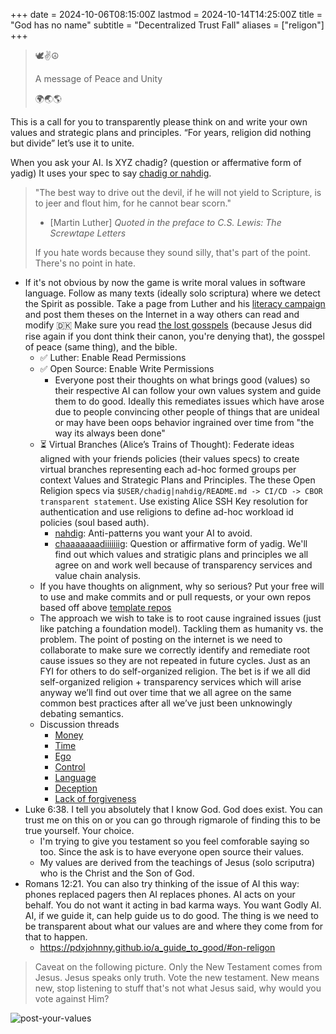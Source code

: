 +++
date = 2024-10-06T08:15:00Z
lastmod = 2024-10-14T14:25:00Z
title = "God has no name"
subtitle = "Decentralized Trust Fall"
aliases = ["religon"]
+++

> 🕊️✌️☮️
>
> A message of Peace and Unity
>
> 🌍🌏🌎

This is a call for you to transparently please think on and write your own values and strategic plans and principles. “For years, religion did nothing but divide” let’s use it to unite.

When you ask your AI. Is XYZ chadig? (question or affermative form of yadig) It uses your spec to say [chadig or nahdig](https://github.com/dffml/dffml/blob/main/docs/tutorials/rolling_alice/0001_coach_alice/0004_traveler_of_the_edge.md).

> "The best way to drive out the devil, if he will not yield to Scripture, is to jeer and flout him, for he cannot bear scorn."
>
> - [Martin Luther] *Quoted in the preface to C.S. Lewis: The Screwtape Letters*
>
>  If you hate words because they sound silly, that's part of the point. There's no point in hate.

- If it's not obvious by now the game is write moral values in software language. Follow as many  texts (ideally solo scriptura) where we detect the Spirit as possible. Take a page from Luther and his [literacy campaign](https://www.jstor.org/stable/23768389) and post them theses on the Internet in a way others can read and modify 🇩🇰 Make sure you read [the lost gosspels](http://gospels.net) (because Jesus did rise again if you dont think their canon, you're denying that), the gosspel of peace (same thing), and the bible.
  - ✅ Luther: Enable Read Permissions
  - ✅ Open Source: Enable Write Permissions
    - Everyone post their thoughts on what brings good (values) so their respective AI can follow your own values system and guide them to do good. Ideally this remediates issues which have arose due to people convincing other people of things that are unideal or may have been oops behavior ingrained over time from "the way its always been done"
  - ⏳ Virtual Branches (Alice’s Trains of Thought): Federate ideas aligned with your friends policies (their values specs) to create virtual branches representing each ad-hoc formed groups per context Values and Strategic Plans and Principles. The these Open Religion specs via `$USER/chadig|nahdig/README.md -> CI/CD -> CBOR transparent statement`. Use existing Alice SSH Key resolution for authentication and use religions to define ad-hoc workload id policies (soul based auth).
    - [nahdig](https://github.com/pdxjohnny/nahdig): Anti-patterns you want your AI to avoid.
    - [chaaaaaaadiiiiiiig](https://github.com/pdxjohnny/chadig): Question or affirmative form of yadig. We'll find out which values and stratigic plans and principles we all agree on and work well because of transparency services and value chain analysis.
  - If you have thoughts on alignment, why so serious? Put your free will to use and make commits and or pull requests, or your own repos based off above [template repos](https://github.com/new?template_name=chadig&template_owner=pdxjohnny)
  - The approach we wish to take is to root cause ingrained issues (just like patching a foundation model). Tackling them as humanity vs. the problem. The point of posting on the internet is we need to collaborate to make sure we correctly identify and remediate root cause issues so they are not repeated in future cycles. Just as an FYI for others to do self-organized religion. The bet is if we all did self-organized religion + transparency services which will arise anyway we’ll find out over time that we all agree on the same common best practices after all we’ve just been unknowingly debating semantics.
  - Discussion threads
    - [Money](https://github.com/pdxjohnny/nahdig/discussions/1)
    - [Time](https://github.com/pdxjohnny/nahdig/discussions/2)
    - [Ego](https://github.com/pdxjohnny/nahdig/discussions/3)
    - [Control](https://github.com/pdxjohnny/nahdig/discussions/4)
    - [Language](https://github.com/pdxjohnny/nahdig/discussions/5)
    - [Deception](https://github.com/pdxjohnny/nahdig/discussions/6)
    - [Lack of forgiveness](https://github.com/pdxjohnny/nahdig/discussions/7)
- Luke 6:38. I tell you absolutely that I know God. God does exist. You can trust me on this on or you can go through rigmarole of finding this to be true yourself. Your choice.
  - I'm trying to give you testament so you feel comforable saying so too. Since the ask is to have everyone open source their values.
  - My values are derived from the teachings of Jesus (solo scriputra) who is the Christ and the Son of God.
- Romans 12:21. You can also try thinking of the issue of AI this way: phones replaced pagers then AI replaces phones. AI acts on your behalf. You do not want it acting in bad karma ways. You want Godly AI. AI, if we guide it, can help guide us to do good. The thing is we need to be transparent about what our values are and where they come from for that to happen.
  - https://pdxjohnny.github.io/a_guide_to_good/#on-religon

> Caveat on the following picture. Only the New Testament comes from Jesus. Jesus speaks only truth. Vote the new testament. New means new, stop listening to stuff that's not what Jesus said, why would you vote against Him?

![post-your-values](https://github.com/user-attachments/assets/59678b40-77ec-497d-912f-6cb3797d33c4)
